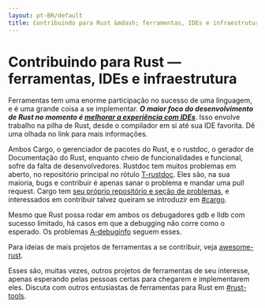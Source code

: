```yaml
---
layout: pt-BR/default
title: Contribuindo para Rust &mdash; ferramentas, IDEs e infraestrutura &middot; A linguagem de programação Rust
---
```


# Contribuindo para Rust &mdash; ferramentas, IDEs e infraestrutura

Ferramentas tem uma enorme participação no sucesso de uma linguagem, e é
uma grande coisa a se implementar. ***O maior foco do desenvolvimento de Rust no
momento é [melhorar a experiência com IDEs][ides]***. Isso envolve trabalho
na pilha de Rust, desde o compilador em si até sua IDE favorita. Dê uma olhada
no link para mais informações.

Ambos Cargo, o gerenciador de pacotes do Rust, e o rustdoc, o gerador de Documentação
do Rust, enquanto cheio de funcionalidades e funcional, sofre da falta de desenvolvedores.
Rustdoc tem muitos problemas em aberto, no repositório principal no rótulo [T-rustdoc].
Eles são, na sua maioria, bugs e contribuir é apenas sanar o problema e mandar uma pull
request. Cargo tem [seu próprio repositório e seção de problemas][Cargo], e interessados
em contribuir talvez queiram se introduzir em [#cargo].

Mesmo que Rust possa rodar em ambos os debugadores gdb e lldb com sucesso limitado,
há casos em que a debugging não corre como o esperado. Os problemas [A-debuginfo] seguem esses.

Para ideias de mais projetos de ferramentas a se contribuir, veja [awesome-rust].

Esses são, muitas vezes, outros projetos de ferramentas de seu interesse, apenas esperando
pelas pessoas certas para chegarem e implementarem eles. Discuta com outros entusiastas
de ferramentas para Rust em [#rust-tools].

[#cargo]: https://kiwiirc.com/nextclient/#ircs://irc.mozilla.org:6697/#rustc?nick=rustacean??
[#rust-tools]: https://kiwiirc.com/nextclient/#ircs://irc.mozilla.org:6697/#rust-tools?nick=rustacean??
[A-debuginfo]: https://github.com/rust-lang/rust/issues?q=is%3Aopen+is%3Aissue+label%3AA-debuginfo
[T-rustdoc]: https://github.com/rust-lang/rust/issues?q=is%3Aopen+is%3Aissue+label%3AT-rustdoc
[Cargo]: https://github.com/rust-lang/cargo/issues
[awesome-rust]: https://github.com/kud1ing/awesome-rust
[ides]: https://forge.rust-lang.org/ides.html
